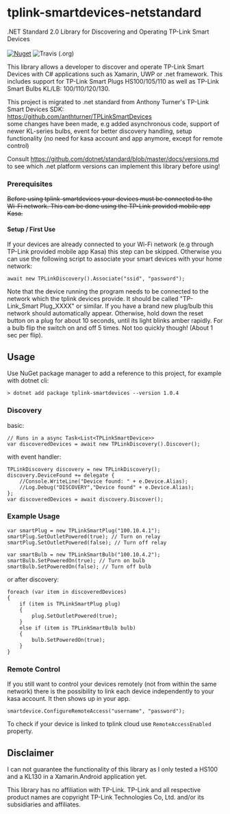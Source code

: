 # tplink-smartdevices-netstandard
.NET Standard 2.0 Library for Discovering and Operating TP-Link Smart Devices <br><br>
[![Nuget](https://img.shields.io/nuget/v/tplink-smartdevices?style=for-the-badge)](https://www.nuget.org/packages/tplink-smartdevices/)
![Travis (.org)](https://img.shields.io/travis/CodeBardian/tplink-smartdevices-netstandard?style=for-the-badge)

This library allows a developer to discover and operate TP-Link Smart Devices with C# applications such as Xamarin, UWP or .net framework.
This includes support for TP-Link Smart Plugs HS100/105/110 as well as TP-Link Smart Bulbs KL/LB: 100/110/120/130.

This project is migrated to .net standard from Anthony Turner's TP-Link Smart Devices SDK: <br>
https://github.com/anthturner/TPLinkSmartDevices <br>
some changes have been made, e.g added asynchronous code, support of newer KL-series bulbs, event for better discovery handling, setup functionality (no need for kasa account and app anymore, except for remote control)

Consult https://github.com/dotnet/standard/blob/master/docs/versions.md to see which .net platform versions can implement this library before using!
### Prerequisites
~~Before using tplink-smartdevices your devices must be connected to the Wi-Fi network.
This can be done using the TP-Link provided mobile app Kasa.~~

#### Setup / First Use

If your devices are already connected to your Wi-Fi network (e.g through TP-Link provided mobile app Kasa) this step can be skipped. Otherwise you can use the following script to associate your smart devices with your home network:

```
await new TPLinkDiscovery().Associate("ssid", "password");
```
Note that the device running the program needs to be connected to the network which the tplink devices provide. It should be called "TP-Link_Smart Plug_XXXX" or similar. If you have a brand new plug/bulb this network should automatically appear. Otherwise, hold down the reset button on a plug for about 10 seconds, until its light blinks amber rapidly. For a bulb flip the switch on and off 5 times. Not too quickly though! (About 1 sec per flip).

## Usage
Use NuGet package manager to add a reference to this project, for example with dotnet cli:
```
> dotnet add package tplink-smartdevices --version 1.0.4
```

### Discovery

basic:

	// Runs in a async Task<List<TPLinkSmartDevice>>
	var discoveredDevices = await new TPLinkDiscovery().Discover();
	
with event handler:

	TPLinkDiscovery discovery = new TPLinkDiscovery();
	discovery.DeviceFound += delegate {
	    //Console.WriteLine("Device found: " + e.Device.Alias);
	    //Log.Debug("DISCOVERY","Device found" + e.Device.Alias);	
	};
	var discoveredDevices = await discovery.Discover();
	    

### Example Usage
    var smartPlug = new TPLinkSmartPlug("100.10.4.1");
    smartPlug.SetOutletPowered(true); // Turn on relay
    smartPlug.SetOutletPowered(false); // Turn off relay

    var smartBulb = new TPLinkSmartBulb("100.10.4.2");
    smartBulb.SetPoweredOn(true); // Turn on bulb
    smartBulb.SetPoweredOn(false); // Turn off bulb
 
or after discovery:
    
    foreach (var item in discoveredDevices)
    {
        if (item is TPLinkSmartPlug plug)
        {
            plug.SetOutletPowered(true);
        }
        else if (item is TPLinkSmartBulb bulb) 
        {
            bulb.SetPoweredOn(true);
        }
    }
    
### Remote Control

If you still want to control your devices remotely (not from within the same network) there is the possibility to link each device independently to your kasa account. It then shows up in your app.
```
smartdevice.ConfigureRemoteAccess("username", "password");
```
To check if your device is linked to tplink cloud use `RemoteAccessEnabled` property.

## Disclaimer
I can not guarantee the functionality of this library as I only tested a HS100 and a KL130 in a Xamarin.Android application yet.

This library has no affiliation with TP-Link.
TP-Link and all respective product names are copyright TP-Link Technologies Co, Ltd. and/or its subsidiaries and affiliates.
